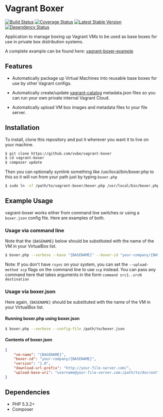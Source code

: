 Vagrant Boxer
=============

[![Build Status](https://travis-ci.org/vube/vagrant-boxer.png?branch=master)](https://travis-ci.org/vube/vagrant-boxer)
[![Coverage Status](https://coveralls.io/repos/vube/vagrant-boxer/badge.png?branch=master)](https://coveralls.io/r/vube/vagrant-boxer?branch=master)
[![Latest Stable Version](https://poser.pugx.org/vube/vagrant-boxer/v/stable.png)](https://packagist.org/packages/vube/vagrant-boxer)
[![Dependency Status](https://www.versioneye.com/user/projects/5361301bfe0d07fa670000b3/badge.png)](https://www.versioneye.com/user/projects/5361301bfe0d07fa670000b3)

Application to manage boxing up Vagrant VMs to be used as base boxes for use in
private box distribution systems.

A complete example can be found here: [vagrant-boxer-example](https://github.com/xclusv/vagrant-boxer-example)


Features
--------

- Automatically package up Virtual Machines into reusable base boxes for use
by other Vagrant configs.

- Automatically create/update [vagrant-catalog](https://github.com/vube/vagrant-catalog)
metadata.json files so you can run your own private internal Vagrant Cloud.

- Automatically upload VM box images and metadata files to your file server.


Installation
------------

To install, clone this repository and put it wherever you want it to live on
your machine.

```bash
$ git clone https://github.com/vube/vagrant-boxer
$ cd vagrant-boxer
$ composer update
```

Then you can optionally symlink something like /usr/local/bin/boxer.php
to this so it will run from your path just by typing `boxer.php`

```bash
$ sudo ln -sf /path/to/vagrant-boxer/boxer.php /usr/local/bin/boxer.php
```


Example Usage
-------------

vagrant-boxer works either from command line switches or using a `boxer.json` config
file.  Here are examples of both.


### Usage via command line

Note that the `{BASENAME}` below should be substituted with the name of the VM in your
VirtualBox list.

```bash
$ boxer.php --verbose --base "{BASENAME}" --boxer-id "your-company/{BASENAME}"  --major-version 1.0 --url-prefix "http://your-file-server.com/" --upload-base-uri "username@your-file-server.com:/path/to/docroot"
```

Note: If you don't have `rsync` on your system, you can set the `--upload-method scp`
flags on the command line to use `scp` instead.  You can pass any command here that
takes arguments in the form `command src1..srcN destination`


### Usage via boxer.json

Here again, `{BASENAME}` should be substituted with the name of the VM in your
VirtualBox list.

#### Running boxer.php using boxer.json

```bash
$ boxer.php --verbose --config-file /path/to/boxer.json
```

#### Contents of boxer.json

```json
{
    "vm-name": "{BASENAME}",
    "boxer-id": "your-company/{BASENAME}",
    "version": "1.0",
    "download-url-prefix": "http://your-file-server.com/",
    "upload-base-uri": "username@your-file-server.com:/path/to/docroot"
}
```


Dependencies
------------

- PHP 5.3.2+
- Composer
